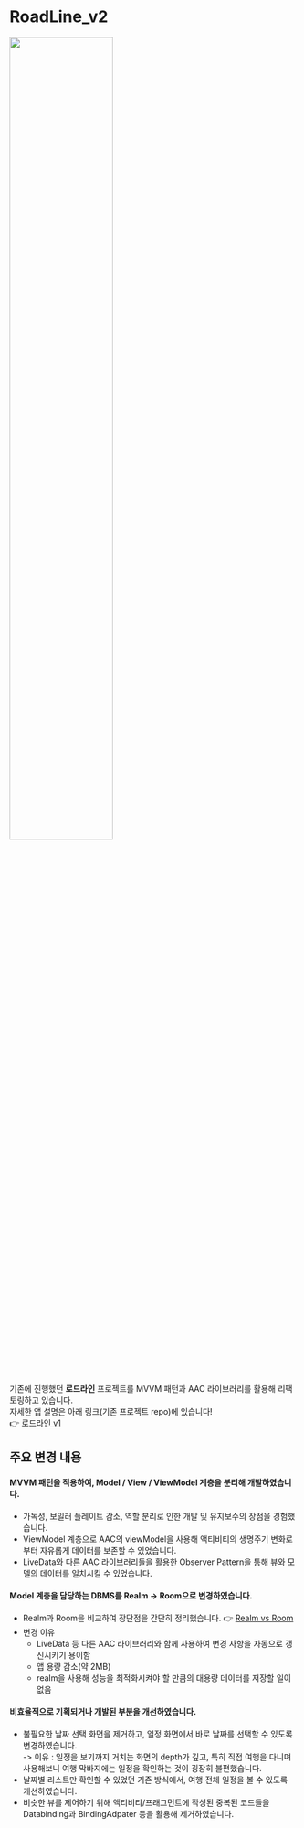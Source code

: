 # RoadLine_v2
<img src="https://user-images.githubusercontent.com/46068444/124224225-33e57e00-db40-11eb-9d22-4c9ba72f5916.png" alter="roadline_intro_img" width="60%"/>

기존에 진행했던 **로드라인** 프로젝트를 MVVM 패턴과 AAC 라이브러리를 활용해 리팩토링하고 있습니다.  
자세한 앱 설명은 아래 링크(기존 프로젝트 repo)에 있습니다!  
👉 [로드라인 v1](https://github.com/enan501/MP2019_RoadLine)


## 주요 변경 내용
#### MVVM 패턴을 적용하여, Model / View / ViewModel 계층을 분리해 개발하였습니다.
- 가독성, 보일러 플레이트 감소, 역할 분리로 인한 개발 및 유지보수의 장점을 경험했습니다.
- ViewModel 계층으로 AAC의 viewModel을 사용해 액티비티의 생명주기 변화로부터 자유롭게 데이터를 보존할 수 있었습니다.
- LiveData와 다른 AAC 라이브러리들을 활용한 Observer Pattern을 통해 뷰와 모델의 데이터를 일치시킬 수 있었습니다.
#### Model 계층을 담당하는 DBMS를 Realm -> Room으로 변경하였습니다.
- Realm과 Room을 비교하여 장단점을 간단히 정리했습니다. 👉 [Realm vs Room](https://velog.io/@enan/Realm-vs-Room)
- 변경 이유
  - LiveData 등 다른 AAC 라이브러리와 함께 사용하여 변경 사항을 자동으로 갱신시키기 용이함
  - 앱 용량 감소(약 2MB)
  - realm을 사용해 성능을 최적화시켜야 할 만큼의 대용량 데이터를 저장할 일이 없음
#### 비효율적으로 기획되거나 개발된 부분을 개선하였습니다.
- 불필요한 날짜 선택 화면을 제거하고, 일정 화면에서 바로 날짜를 선택할 수 있도록 변경하였습니다.  
  -> 이유 : 일정을 보기까지 거치는 화면의 depth가 깊고, 특히 직접 여행을 다니며 사용해보니 여행 막바지에는 일정을 확인하는 것이 굉장히 불편했습니다.
- 날짜별 리스트만 확인할 수 있었던 기존 방식에서, 여행 전체 일정을 볼 수 있도록 개선하였습니다.
- 비슷한 뷰를 제어하기 위해 액티비티/프래그먼트에 작성된 중복된 코드들을 Databinding과 BindingAdpater 등을 활용해 제거하였습니다.
